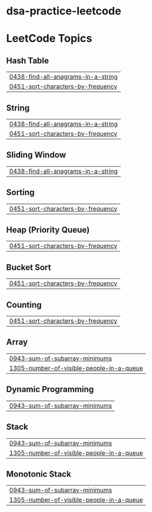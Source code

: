 # dsa-practice-leetcode
<!---LeetCode Topics Start-->
# LeetCode Topics
## Hash Table
|  |
| ------- |
| [0438-find-all-anagrams-in-a-string](https://github.com/igauravgupta/dsa-practice-leetcode/tree/master/0438-find-all-anagrams-in-a-string) |
| [0451-sort-characters-by-frequency](https://github.com/igauravgupta/dsa-practice-leetcode/tree/master/0451-sort-characters-by-frequency) |
## String
|  |
| ------- |
| [0438-find-all-anagrams-in-a-string](https://github.com/igauravgupta/dsa-practice-leetcode/tree/master/0438-find-all-anagrams-in-a-string) |
| [0451-sort-characters-by-frequency](https://github.com/igauravgupta/dsa-practice-leetcode/tree/master/0451-sort-characters-by-frequency) |
## Sliding Window
|  |
| ------- |
| [0438-find-all-anagrams-in-a-string](https://github.com/igauravgupta/dsa-practice-leetcode/tree/master/0438-find-all-anagrams-in-a-string) |
## Sorting
|  |
| ------- |
| [0451-sort-characters-by-frequency](https://github.com/igauravgupta/dsa-practice-leetcode/tree/master/0451-sort-characters-by-frequency) |
## Heap (Priority Queue)
|  |
| ------- |
| [0451-sort-characters-by-frequency](https://github.com/igauravgupta/dsa-practice-leetcode/tree/master/0451-sort-characters-by-frequency) |
## Bucket Sort
|  |
| ------- |
| [0451-sort-characters-by-frequency](https://github.com/igauravgupta/dsa-practice-leetcode/tree/master/0451-sort-characters-by-frequency) |
## Counting
|  |
| ------- |
| [0451-sort-characters-by-frequency](https://github.com/igauravgupta/dsa-practice-leetcode/tree/master/0451-sort-characters-by-frequency) |
## Array
|  |
| ------- |
| [0943-sum-of-subarray-minimums](https://github.com/igauravgupta/dsa-practice-leetcode/tree/master/0943-sum-of-subarray-minimums) |
| [1305-number-of-visible-people-in-a-queue](https://github.com/igauravgupta/dsa-practice-leetcode/tree/master/1305-number-of-visible-people-in-a-queue) |
## Dynamic Programming
|  |
| ------- |
| [0943-sum-of-subarray-minimums](https://github.com/igauravgupta/dsa-practice-leetcode/tree/master/0943-sum-of-subarray-minimums) |
## Stack
|  |
| ------- |
| [0943-sum-of-subarray-minimums](https://github.com/igauravgupta/dsa-practice-leetcode/tree/master/0943-sum-of-subarray-minimums) |
| [1305-number-of-visible-people-in-a-queue](https://github.com/igauravgupta/dsa-practice-leetcode/tree/master/1305-number-of-visible-people-in-a-queue) |
## Monotonic Stack
|  |
| ------- |
| [0943-sum-of-subarray-minimums](https://github.com/igauravgupta/dsa-practice-leetcode/tree/master/0943-sum-of-subarray-minimums) |
| [1305-number-of-visible-people-in-a-queue](https://github.com/igauravgupta/dsa-practice-leetcode/tree/master/1305-number-of-visible-people-in-a-queue) |
<!---LeetCode Topics End-->